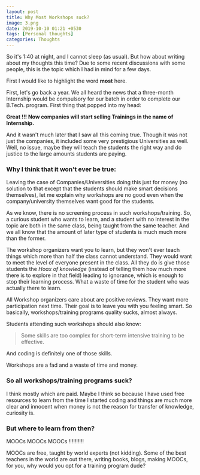 ```yaml
---
layout: post
title: Why Most Workshops suck?
image: 3.png
date: 2019-10-10 01:21 +0530
tags: [Personal thoughts]
categories: Thoughts
---
```


So it's 1:40 at night, and I cannot sleep (as usual). But how about writing about my thoughts this time? Due to some 
recent discussions with some people, this is the topic which I had in mind for a few days.

First I would like to highlight the word **most** here.

First, let's go back a year. We all heard the news that a three-month Internship would be compulsory for our batch 
in order to complete our B.Tech. program. First thing that popped into my head:

**Great !!! Now companies will start selling Trainings in the name of Internship.**

And it wasn't much later that I saw all this coming true. Though it was not just the companies, it included some very 
prestigious Universities as well. Well, no issue, maybe they will teach the students the right way and do justice to the 
large amounts students are paying. 

### Why I think that it won't ever be true:

Leaving the case of Companies/Universities doing this just for money (no solution to that except that the students 
should make smart decisions themselves), let me explain why workshops are no good even when the company/university 
themselves want good for the students. 

As we know, there is no screening process in such workshops/training. So, a curious student who wants to learn, and a 
student with no interest in the topic are both in the same class, being taught from the same teacher. And we all know 
that the amount of later type of students is much much more than the former. 

The workshop organizers want you to learn, but they won't ever teach things which more than half the class cannot 
understand. They would want to meet the level of everyone present in the class. All they do is give those students the 
*Hoax of knowledge* (instead of telling them how much more there is to explore in that field)
leading to ignorance, which is enough to stop their learning process. What a waste of time for the student who was actually there to learn. 

All Workshop organizers care about are positive reviews. They want more participation next time. Their goal is to leave 
you with you feeling smart. So basically, workshops/training programs quality sucks, almost always.

Students attending such workshops should also know:
> Some skills are too complex for short-term intensive training to be effective.

And coding is definitely one of those skills.

Workshops are a fad and a waste of time and money.

### So all workshops/training programs suck?

I think mostly which are paid. Maybe I think so because I have used free resources to learn from the time I started 
coding and things are much more clear and innocent when money is not the reason for transfer of knowledge, curiosity is.

### But where to learn from then?

MOOCs MOOCs MOOCs !!!!!!!!!!
          
MOOCs are free, taught by world experts (not kidding). Some of the best teachers in the world are out there, writing 
books, blogs, making MOOCs, for you, why would you opt for a training program dude?     
